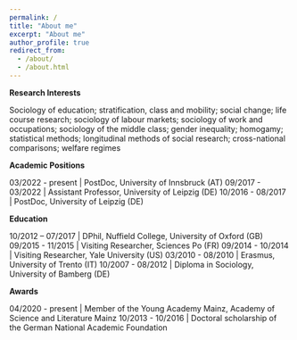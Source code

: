 ```yaml
---
permalink: /
title: "About me"
excerpt: "About me"
author_profile: true
redirect_from: 
  - /about/
  - /about.html
---
```


**Research Interests**

Sociology of education; stratification, class and mobility; social change; life course research; sociology of labour markets; sociology of work and occupations; sociology of the middle class; gender inequality; homogamy; statistical methods; longitudinal methods of social research; cross-national comparisons; welfare regimes



**Academic Positions**

03/2022 - present |    PostDoc, University of Innsbruck (AT)
09/2017 - 03/2022 |   Assistant Professor,  University of Leipzig (DE)
10/2016 - 08/2017 |     PostDoc, University of Leipzig (DE)



**Education**

10/2012 – 07/2017 |    DPhil, Nuffield College, University of Oxford (GB)
09/2015 - 11/2015 |    Visiting Researcher, Sciences Po (FR)
09/2014 - 10/2014 |    Visiting Researcher, Yale University (US)
03/2010 - 08/2010 |    Erasmus, University of Trento (IT)
10/2007 - 08/2012 |    Diploma in Sociology, University of Bamberg (DE)


**Awards**

04/2020 - present | Member of the Young Academy Mainz, Academy of Science and Literature Mainz
10/2013 - 10/2016 | Doctoral scholarship of the German National Academic Foundation 

